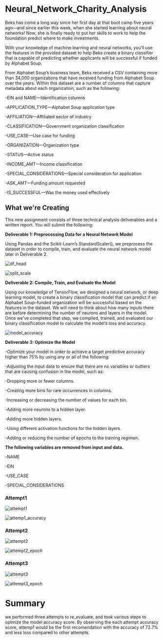 # Neural_Network_Charity_Analysis

Beks has come a long way since her first day at that boot camp five years ago—and since earlier this week, when she started learning about neural networks! Now, she is finally ready to put her skills to work to help the foundation predict where to make investments.

With your knowledge of machine learning and neural networks, you’ll use the features in the provided dataset to help Beks create a binary classifier that is capable of predicting whether applicants will be successful if funded by Alphabet Soup.

From Alphabet Soup’s business team, Beks received a CSV containing more than 34,000 organizations that have received funding from Alphabet Soup over the years. Within this dataset are a number of columns that capture metadata about each organization, such as the following:

-EIN and NAME—Identification columns

-APPLICATION_TYPE—Alphabet Soup application type

-AFFILIATION—Affiliated sector of industry

-CLASSIFICATION—Government organization classification

-USE_CASE—Use case for funding

-ORGANIZATION—Organization type

-STATUS—Active status

-INCOME_AMT—Income classification

-SPECIAL_CONSIDERATIONS—Special consideration for application

-ASK_AMT—Funding amount requested

-IS_SUCCESSFUL—Was the money used effectively

## What we're Creating

This new assignment consists of three technical analysis deliverables and a written report. You will submit the following:

**Deliverable 1: Preprocessing Data for a Neural Network Model**

Using Pandas and the Scikit-Learn’s StandardScaler(), we preprocess the dataset in order to compile, train, and evaluate the neural network model later in Deliverable 2.

![df_head](https://user-images.githubusercontent.com/92646311/185833971-e4651275-2f32-4681-9b8f-5852cdec9e93.png)

![split_scale](https://user-images.githubusercontent.com/92646311/185834021-726f4e52-e433-4640-9865-b0c4763025ee.png)

**Deliverable 2: Compile, Train, and Evaluate the Model**

Using our knowledge of TensorFlow, we designed a neural network, or deep learning model, to create a binary classification model that can predict if an Alphabet Soup–funded organization will be successful based on the features in the dataset. We will need to think about how many inputs there are before determining the number of neurons and layers in the model. Once we've completed that step, we compiled, trained, and evaluated our binary classification model to calculate the model’s loss and accuracy.

![model_accuracy](https://user-images.githubusercontent.com/92646311/185833997-5992eb40-00fd-41e3-a65b-2c8ddc7f4414.png)

**Deliverable 3: Optimize the Model**

-Optimize your model in order to achieve a target predictive accuracy higher than 75% by using any or all of the following:

-Adjusting the input data to ensure that there are no variables or outliers that are causing confusion in the model, such as:

-Dropping more or fewer columns.

-Creating more bins for rare occurrences in columns.

-Increasing or decreasing the number of values for each bin.

-Adding more neurons to a hidden layer.

-Adding more hidden layers.

-Using different activation functions for the hidden layers.

-Adding or reducing the number of epochs to the training regimen.

**The following variables are removed from input and data.**

-NAME

-EIN

-USE_CASE

-SPECIAL_CONSIDERATIONS

### Attempt1

![attempt1](https://user-images.githubusercontent.com/92646311/185833859-0b6370d7-2e32-4a29-ac1b-ebc204585851.png)


![attemp1_accuracy](https://user-images.githubusercontent.com/92646311/185834263-a666a33e-2fb8-4fc6-ba42-85e3bb679860.png)

### Attempt2

![attempt2](https://user-images.githubusercontent.com/92646311/185833885-00221205-3696-4a39-84cc-e49ee41c0761.png)

![attempt2_epoch](https://user-images.githubusercontent.com/92646311/185833897-9bead297-b09a-41bd-b35e-0d0433f22268.png)

### Attempt3

![attempt3](https://user-images.githubusercontent.com/92646311/185833944-ae4317d3-592b-4702-b0a6-8d1f3c811082.png)

![attempt3_epoch](https://user-images.githubusercontent.com/92646311/185833952-4ba957c3-9c6f-4274-a249-8e60fd32b5e2.png)

# Summary

we performed three attempts to re_evaluate, and took various steps to optmize the model accuracy score. By observing the each attempt accuracy score, attemp1 would be the first recomendation with the accuracy of 72.7% and less loss compared to other attempts.



